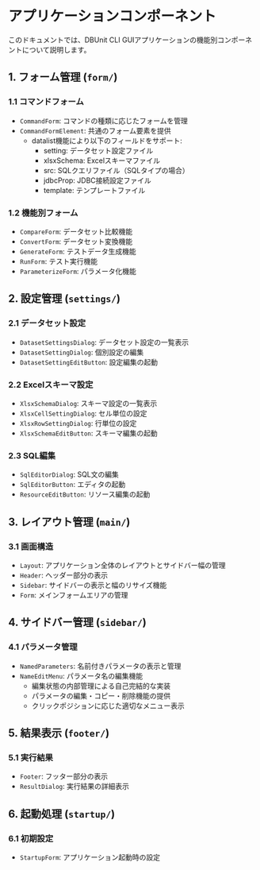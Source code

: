 # アプリケーションコンポーネント

このドキュメントでは、DBUnit CLI GUIアプリケーションの機能別コンポーネントについて説明します。

## 1. フォーム管理 (`form/`)

### 1.1 コマンドフォーム
- `CommandForm`: コマンドの種類に応じたフォームを管理
- `CommandFormElement`: 共通のフォーム要素を提供
  - datalist機能により以下のフィールドをサポート:
    - setting: データセット設定ファイル
    - xlsxSchema: Excelスキーマファイル
    - src: SQLクエリファイル（SQLタイプの場合）
    - jdbcProp: JDBC接続設定ファイル
    - template: テンプレートファイル

### 1.2 機能別フォーム
- `CompareForm`: データセット比較機能
- `ConvertForm`: データセット変換機能
- `GenerateForm`: テストデータ生成機能
- `RunForm`: テスト実行機能
- `ParameterizeForm`: パラメータ化機能

## 2. 設定管理 (`settings/`)

### 2.1 データセット設定
- `DatasetSettingsDialog`: データセット設定の一覧表示
- `DatasetSettingDialog`: 個別設定の編集
- `DatasetSettingEditButton`: 設定編集の起動

### 2.2 Excelスキーマ設定
- `XlsxSchemaDialog`: スキーマ設定の一覧表示
- `XlsxCellSettingDialog`: セル単位の設定
- `XlsxRowSettingDialog`: 行単位の設定
- `XlsxSchemaEditButton`: スキーマ編集の起動

### 2.3 SQL編集
- `SqlEditorDialog`: SQL文の編集
- `SqlEditorButton`: エディタの起動
- `ResourceEditButton`: リソース編集の起動

## 3. レイアウト管理 (`main/`)

### 3.1 画面構造
- `Layout`: アプリケーション全体のレイアウトとサイドバー幅の管理
- `Header`: ヘッダー部分の表示
- `Sidebar`: サイドバーの表示と幅のリサイズ機能
- `Form`: メインフォームエリアの管理

## 4. サイドバー管理 (`sidebar/`)

### 4.1 パラメータ管理
- `NamedParameters`: 名前付きパラメータの表示と管理
- `NameEditMenu`: パラメータ名の編集機能
  - 編集状態の内部管理による自己完結的な実装
  - パラメータの編集・コピー・削除機能の提供
  - クリックポジションに応じた適切なメニュー表示

## 5. 結果表示 (`footer/`)

### 5.1 実行結果
- `Footer`: フッター部分の表示
- `ResultDialog`: 実行結果の詳細表示

## 6. 起動処理 (`startup/`)

### 6.1 初期設定
- `StartupForm`: アプリケーション起動時の設定
